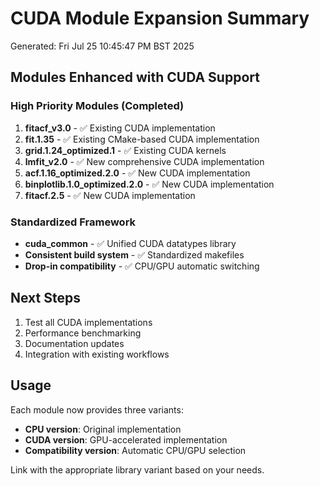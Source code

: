 # CUDA Module Expansion Summary

Generated: Fri Jul 25 10:45:47 PM BST 2025

## Modules Enhanced with CUDA Support

### High Priority Modules (Completed)
1. **fitacf_v3.0** - ✅ Existing CUDA implementation
2. **fit.1.35** - ✅ Existing CMake-based CUDA implementation  
3. **grid.1.24_optimized.1** - ✅ Existing CUDA kernels
4. **lmfit_v2.0** - ✅ New comprehensive CUDA implementation
5. **acf.1.16_optimized.2.0** - ✅ New CUDA implementation
6. **binplotlib.1.0_optimized.2.0** - ✅ New CUDA implementation
7. **fitacf.2.5** - ✅ New CUDA implementation

### Standardized Framework
- **cuda_common** - ✅ Unified CUDA datatypes library
- **Consistent build system** - ✅ Standardized makefiles
- **Drop-in compatibility** - ✅ CPU/GPU automatic switching

## Next Steps
1. Test all CUDA implementations
2. Performance benchmarking
3. Documentation updates
4. Integration with existing workflows

## Usage
Each module now provides three variants:
- **CPU version**: Original implementation
- **CUDA version**: GPU-accelerated implementation  
- **Compatibility version**: Automatic CPU/GPU selection

Link with the appropriate library variant based on your needs.

